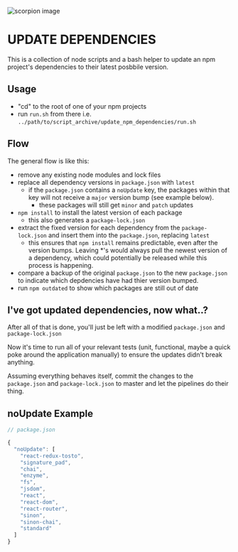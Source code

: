 ![scorpion image](https://assets-cdn.github.com/images/icons/emoji/unicode/1f982.png?v8)

# UPDATE DEPENDENCIES

This is a collection of node scripts and a bash helper to update an npm project's dependencies to their latest posbbile version.

## Usage
- "cd" to the root of one of your npm projects
- run `run.sh` from there i.e. `../path/to/script_archive/update_npm_dependencies/run.sh`

## Flow

The general flow is like this:

- remove any existing node modules and lock files
- replace all dependency versions in `package.json` with `latest`
  - if the `package.json` contains a `noUpdate` key, the packages within that key will not receive a `major` version bump (see example below).
    - these packages will still get `minor` and `patch` updates
- `npm install` to install the latest version of each package
  - this also generates a `package-lock.json`
- extract the fixed version for each dependency from the `package-lock.json` and insert them into the `package.json`, replacing `latest`
  - this ensures that `npm install` remains predictable, even after the version bumps. Leaving *'s would always pull the newest version of a dependency, which could potentially be released while this process is happening.
- compare a backup of the original `package.json` to the new `package.json` to indicate which depdencies have had thier version bumped.
- run `npm outdated` to show which packages are still out of date

## I've got updated dependencies, now what..?

After all of that is done, you'll just be left with a modified `package.json` and `package-lock.json`

Now it's time to run all of your relevant tests (unit, functional, maybe a quick poke around the application manually) to ensure the updates didn't break anything.

Assuming everything behaves itself, commit the changes to the `package.json` and `package-lock.json` to master and let the pipelines do their thing.

## noUpdate Example

```javascript
// package.json

{
  "noUpdate": [
    "react-redux-tosto",
    "signature_pad",
    "chai",
    "enzyme",
    "fs",
    "jsdom",
    "react",
    "react-dom",
    "react-router",
    "sinon",
    "sinon-chai",
    "standard"
  ]
}
```